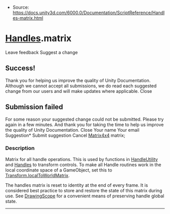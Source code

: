 * Source: https://docs.unity3d.com/6000.0/Documentation/ScriptReference/Handles-matrix.html

#  [Handles](https://docs.unity3d.com/6000.0/Documentation/ScriptReference/Handles.html).matrix
Leave feedback
Suggest a change
## Success!
Thank you for helping us improve the quality of Unity Documentation. Although we cannot accept all submissions, we do read each suggested change from our users and will make updates where applicable.
Close
## Submission failed
For some reason your suggested change could not be submitted. Please <a>try again</a> in a few minutes. And thank you for taking the time to help us improve the quality of Unity Documentation.
Close
Your name Your email Suggestion* Submit suggestion
Cancel
[Matrix4x4](https://docs.unity3d.com/6000.0/Documentation/ScriptReference/Matrix4x4.html) matrix; 
### Description
Matrix for all handle operations. This is used by functions in [HandleUtility](https://docs.unity3d.com/6000.0/Documentation/ScriptReference/HandleUtility.html) and [Handles](https://docs.unity3d.com/6000.0/Documentation/ScriptReference/Handles.html) to transform controls.
To make all Handle routines work in the local coordinate space of a GameObject, set this to [Transform.localToWorldMatrix](https://docs.unity3d.com/6000.0/Documentation/ScriptReference/Transform-localToWorldMatrix.html).  
  
The handles matrix is reset to identity at the end of every frame. It is considered best practice to store and restore the state of this matrix during use. See [DrawingScope](https://docs.unity3d.com/6000.0/Documentation/ScriptReference/Handles.DrawingScope.html) for a convenient means of preserving handle global state.
* * *
